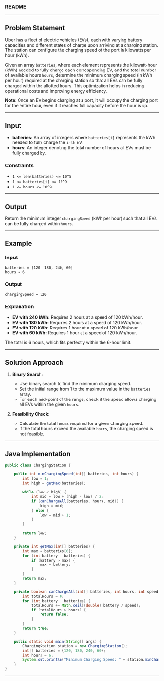 ### README

---

## Problem Statement

Uber has a fleet of electric vehicles (EVs), each with varying battery capacities and different states of charge upon arriving at a charging station. The station can configure the charging speed of the port in kilowatts per hour (kWh).

Given an array `batteries`, where each element represents the kilowatt-hour (kWh) needed to fully charge each corresponding EV, and the total number of available hours `hours`, determine the minimum charging speed (in kWh per hour) required at the charging station so that all EVs can be fully charged within the allotted hours. This optimization helps in reducing operational costs and improving energy efficiency.

**Note:** Once an EV begins charging at a port, it will occupy the charging port for the entire hour, even if it reaches full capacity before the hour is up.

---

## Input

- **batteries**: An array of integers where `batteries[i]` represents the kWh needed to fully charge the `i-th` EV.
- **hours**: An integer denoting the total number of hours all EVs must be fully charged by.

### Constraints

- `1 <= len(batteries) <= 10^5`
- `1 <= batteries[i] <= 10^9`
- `1 <= hours <= 10^9`

---

## Output

Return the minimum integer `chargingSpeed` (kWh per hour) such that all EVs can be fully charged within `hours`.

---

## Example

### Input
```plaintext
batteries = [120, 180, 240, 60]
hours = 6
```

### Output
```plaintext
chargingSpeed = 120
```

### Explanation

- **EV with 240 kWh:** Requires 2 hours at a speed of 120 kWh/hour.
- **EV with 180 kWh:** Requires 2 hours at a speed of 120 kWh/hour.
- **EV with 120 kWh:** Requires 1 hour at a speed of 120 kWh/hour.
- **EV with 60 kWh:** Requires 1 hour at a speed of 120 kWh/hour.

The total is 6 hours, which fits perfectly within the 6-hour limit.

---

## Solution Approach

1. **Binary Search:** 
   - Use binary search to find the minimum charging speed.
   - Set the initial range from 1 to the maximum value in the `batteries` array.
   - For each mid-point of the range, check if the speed allows charging all EVs within the given `hours`.

2. **Feasibility Check:** 
   - Calculate the total hours required for a given charging speed.
   - If the total hours exceed the available `hours`, the charging speed is not feasible.

---

## Java Implementation

```java
public class ChargingStation {

    public int minChargingSpeed(int[] batteries, int hours) {
        int low = 1;
        int high = getMax(batteries);
        
        while (low < high) {
            int mid = low + (high - low) / 2;
            if (canChargeAll(batteries, hours, mid)) {
                high = mid;
            } else {
                low = mid + 1;
            }
        }
        
        return low;
    }

    private int getMax(int[] batteries) {
        int max = batteries[0];
        for (int battery : batteries) {
            if (battery > max) {
                max = battery;
            }
        }
        return max;
    }

    private boolean canChargeAll(int[] batteries, int hours, int speed) {
        int totalHours = 0;
        for (int battery : batteries) {
            totalHours += Math.ceil((double) battery / speed);
            if (totalHours > hours) {
                return false;
            }
        }
        return true;
    }

    public static void main(String[] args) {
        ChargingStation station = new ChargingStation();
        int[] batteries = {120, 180, 240, 60};
        int hours = 6;
        System.out.println("Minimum Charging Speed: " + station.minChargingSpeed(batteries, hours));
    }
}
```

---
